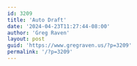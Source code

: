 ```yaml
---
id: 3209
title: 'Auto Draft'
date: '2024-04-23T11:27:44-08:00'
author: 'Greg Raven'
layout: post
guid: 'https://www.gregraven.us/?p=3209'
permalink: '/?p=3209'
---
```


